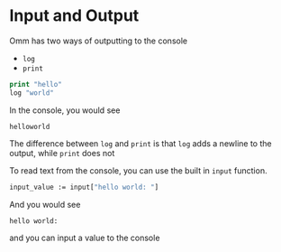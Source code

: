 # Input and Output

Omm has two ways of outputting to the console

- `log`
- `print`

```clojure
print "hello"
log "world"
```

In the console, you would see

```
helloworld
```

The difference between `log` and `print` is that `log` adds a newline to the output, while `print` does not

To read text from the console, you can use the built in `input` function.

```clojure
input_value := input["hello world: "]
```

And you would see

```
hello world:
```

and you can input a value to the console

